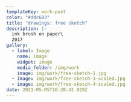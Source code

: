 ```yaml
---
templateKey: work-post
color: "#ddc683"
title: "drawings: free sketch"
description: |-
  ink brush on paper\
  2017
gallery:
  - label: Image
    name: image
    widget: image
    media_folder: /img/work
    image: img/work/free-sketch-1.jpg
  - image: img/work/free-sketch-3-scaled.jpg
  - image: img/work/free-sketch-4-scaled.jpg
date: 2021-05-05T16:28:41.929Z
---
```

